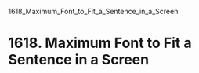 1618_Maximum_Font_to_Fit_a_Sentence_in_a_Screen
# 1618. Maximum Font to Fit a Sentence in a Screen

